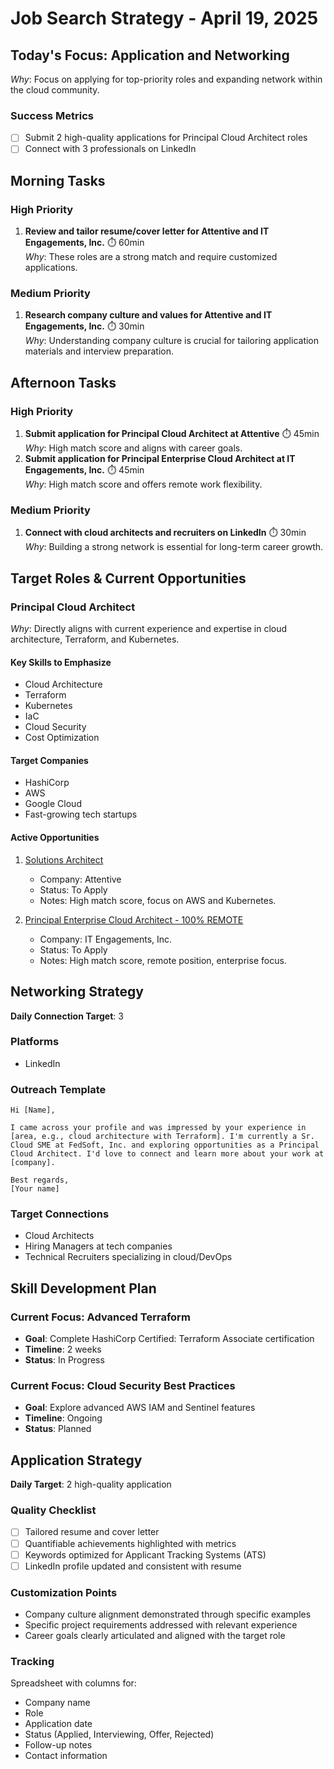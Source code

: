 # Job Search Strategy - April 19, 2025

## Today's Focus: Application and Networking
*Why*: Focus on applying for top-priority roles and expanding network within the cloud community.

### Success Metrics
- [ ] Submit 2 high-quality applications for Principal Cloud Architect roles
- [ ] Connect with 3 professionals on LinkedIn

## Morning Tasks

### High Priority
1. **Review and tailor resume/cover letter for Attentive and IT Engagements, Inc.** ⏱️ 60min  
   *Why*: These roles are a strong match and require customized applications.

### Medium Priority
1. **Research company culture and values for Attentive and IT Engagements, Inc.** ⏱️ 30min  
   *Why*: Understanding company culture is crucial for tailoring application materials and interview preparation.

## Afternoon Tasks

### High Priority
1. **Submit application for Principal Cloud Architect at Attentive** ⏱️ 45min  
   *Why*: High match score and aligns with career goals.
1. **Submit application for Principal Enterprise Cloud Architect at IT Engagements, Inc.** ⏱️ 45min  
   *Why*: High match score and offers remote work flexibility.

### Medium Priority
1. **Connect with cloud architects and recruiters on LinkedIn** ⏱️ 30min  
   *Why*: Building a strong network is essential for long-term career growth.

## Target Roles & Current Opportunities

### Principal Cloud Architect
*Why*: Directly aligns with current experience and expertise in cloud architecture, Terraform, and Kubernetes.

#### Key Skills to Emphasize
- Cloud Architecture
- Terraform
- Kubernetes
- IaC
- Cloud Security
- Cost Optimization

#### Target Companies
- HashiCorp
- AWS
- Google Cloud
- Fast-growing tech startups

#### Active Opportunities
1. [Solutions Architect](https://www.linkedin.com/jobs/view/solutions-architect-at-attentive-4176309334?position=4&pageNum=0&refId=3%2Bq2TF21rN%2FdWl0oSnKsqw%3D%3D&trackingId=CWYYtKWWnqdcIWtxuF43aQ%3D%3D)
   - Company: Attentive
   - Status: To Apply
   - Notes: High match score, focus on AWS and Kubernetes.

2. [Principal Enterprise Cloud Architect - 100% REMOTE](https://www.linkedin.com/jobs/view/principal-enterprise-cloud-architect-100%25-remote-at-it-engagements-inc-4182123349?position=5&pageNum=0&refId=3%2Bq2TF21rN%2FdWl0oSnKsqw%3D%3D&trackingId=iDu9Xje8huqPwPatRnJHcQ%3D%3D)
   - Company: IT Engagements, Inc.
   - Status: To Apply
   - Notes: High match score, remote position, enterprise focus.

## Networking Strategy
**Daily Connection Target**: 3

### Platforms
- LinkedIn

### Outreach Template
```
Hi [Name],

I came across your profile and was impressed by your experience in [area, e.g., cloud architecture with Terraform]. I'm currently a Sr. Cloud SME at FedSoft, Inc. and exploring opportunities as a Principal Cloud Architect. I'd love to connect and learn more about your work at [company].

Best regards,
[Your name]
```

### Target Connections
- Cloud Architects
- Hiring Managers at tech companies
- Technical Recruiters specializing in cloud/DevOps

## Skill Development Plan

### Current Focus: Advanced Terraform
- **Goal**: Complete HashiCorp Certified: Terraform Associate certification
- **Timeline**: 2 weeks
- **Status**: In Progress

### Current Focus: Cloud Security Best Practices
- **Goal**: Explore advanced AWS IAM and Sentinel features
- **Timeline**: Ongoing
- **Status**: Planned

## Application Strategy
**Daily Target**: 2 high-quality application

### Quality Checklist
- [ ] Tailored resume and cover letter
- [ ] Quantifiable achievements highlighted with metrics
- [ ] Keywords optimized for Applicant Tracking Systems (ATS)
- [ ] LinkedIn profile updated and consistent with resume

### Customization Points
- Company culture alignment demonstrated through specific examples
- Specific project requirements addressed with relevant experience
- Career goals clearly articulated and aligned with the target role

### Tracking
Spreadsheet with columns for:
- Company name
- Role
- Application date
- Status (Applied, Interviewing, Offer, Rejected)
- Follow-up notes
- Contact information